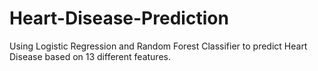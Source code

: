# Heart-Disease-Prediction
Using Logistic Regression and Random Forest Classifier to predict Heart Disease based on 13 different features.

